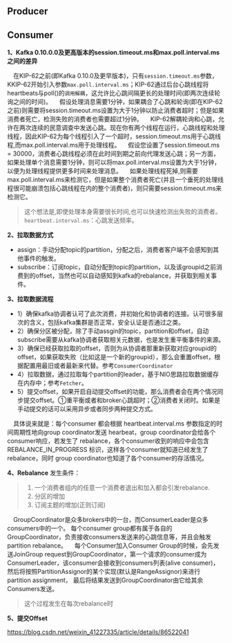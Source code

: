 ## Producer


## Consumer
**1、Kafka 0.10.0.0及更高版本的session.timeout.ms和max.poll.interval.ms之间的差异**

&emsp;在KIP-62之前(即Kafka 0.10.0及更早版本)，只有`session.timeout.ms`参数，KKIP-62开始引入参数`max.poll.interval.ms`；KIP-62通过后台心跳线程将heartbeats与poll()的`调用解耦`，这允许比心跳间隔更长的处理时间(即两次连续轮询之间的时间)。
&emsp;假设处理消息需要1分钟，如果耦合了心跳和轮询(即在KIP-62之前)则需要将session.timeout.ms设置为大于1分钟以防止消费者超时；但是如果消费者死亡，检测失败的消费者也需要超过1分钟。
&emsp;KIP-62解耦轮询和心跳，允许在两次连续的民意调查中发送心跳。现在你有两个线程在运行，心跳线程和处理线程，因此KIP-62为每个线程引入了一个超时，session.timeout.ms用于心跳线程,而max.poll.interval.ms用于处理线程。
&emsp;假设您设置了session.timeout.ms = 30000，消费者心跳线程必须在此时间到期之前向代理发送心跳；另一方面，如果处理单个消息需要1分钟，则可以将max.poll.interval.ms设置为大于1分钟，以便为处理线程提供更多时间来处理消息。
&emsp;如果处理线程死掉,则需要max.poll.interval.ms来检测它，但是如果整个消费者死亡(并且一个垂死的处理线程很可能崩溃包括心跳线程在内的整个消费者)，则只需要session.timeout.ms来检测它。
> 这个想法是,即使处理本身需要很长时间,也可以快速检测出失败的消费者。
> `heartbeat.interval.ms`：心跳发送频率。

**2、拉取数据方式**
- assign：手动分配topic的partition，分配之后，消费者客户端不会感知到其他事件的触发。
- subscribe：订阅topic，自动分配到topic的partition，以及该groupid之前消费到的offset，当然也可以自动感知到kafka的rebalance，并获取到相关事件。

**3、拉取数据流程**
- 1）确保kafka协调者认可了此次消费，并初始化和协调者的连接。认可很多层次的含义，包括kafka集群是否正常，安全认证是否通过之类。
- 2）确保分区被分配，除了手动assgin的topic，partition和offset，自动subscribe需要从kafka协调者获取相关元数据，也是发生重平衡事件的来源。
- 3）确保已经获取拉取的offset，否则为从协调者那重新获取对应groupid的offset，如果获取失败（比如这是一个新的groupid），那么会重置offset，根据配置用最旧或者最新来代替。参考`ConsumerCoordinator`
- 4）拉取数据，通过拉取每个partition的leader，基于NIO思路拉取数据缓存在内存中；参考`Fetcher`。
- 5）提交offset，如果开启自动提交offset的功能，那么消费者会在两个情况同步提交offset。①重平衡或者和broker心跳超时；②消费者关闭时。如果是手动提交的话可以采用异步或者同步两种提交方式。

&emsp;具体说来就是：每个consumer 都会根据 heartbeat.interval.ms 参数指定的时间周期性地向group coordinator发送 hearbeat，group coordinator会给各个consumer响应，若发生了 rebalance，各个consumer收到的响应中会包含 REBALANCE_IN_PROGRESS 标识，这样各个consumer就知道已经发生了rebalance，同时 group coordinator也知道了各个consumer的存活情况。

**4、Rebalance**
发生条件：
> 1) 一个消费者组内的任意一个消费者退出和加入都会引发rebalance.
> 2) 分区的增加
> 3) 订阅主题的增加(正则订阅)

&emsp;GroupCoordinator是众多brokers中的一台，而ConsumerLeader是众多consumers中的一个。
每个consumer group都有属于各自的GroupCoordinator，负责接收consumers发送来的心跳信息等，并且会触发partition rebalance。
&emsp;每个Consumer加入Consumer Group的时候，会先发送JoinGroup request到GroupCoordinator，第一个请求的consumer成为ConsumerLeader，该consumer会接收到consumers列表(alive consumer)，然后将按照PartitionAssignor的某个实现(默认是RangeAssignor)来进行 partition assignment， 最后将结果发送到GroupCoordinator由它给其余Consumers发送。
> 这个过程发生在每次rebalance时

**5、提交Offset**

https://blog.csdn.net/weixin_41227335/article/details/86522041
